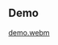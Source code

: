 ## Demo
[demo.webm](https://github.com/1lyasm/double_ended_sequence/assets/84722851/37d74e9b-195b-4786-8352-85692daddb4a)
